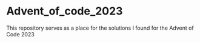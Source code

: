 # Advent_of_code_2023

This repository serves as a place for the solutions I found for the Advent of Code 2023
